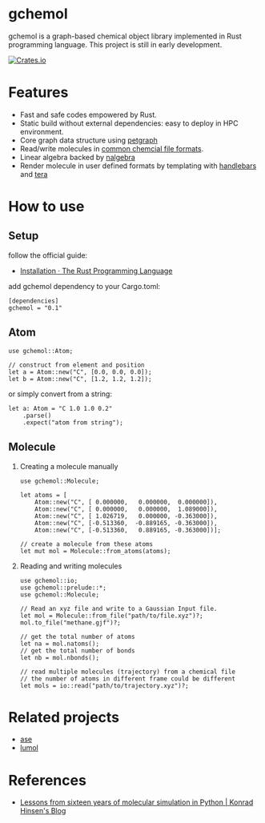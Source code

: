 
# gchemol

gchemol is a graph-based chemical object library implemented in Rust programming
language. This project is still in early development.

[![Crates.io](https://img.shields.io/crates/v/gchemol)](https://crates.io/crates/gchemol)


# Features

-   Fast and safe codes empowered by Rust.
-   Static build without external dependencies: easy to deploy in HPC environment.
-   Core graph data structure using [petgraph](https://github.com/bluss/petgraph)
-   Read/write molecules in [common chemcial file formats](https://github.com/gchemol/gchemol-readwrite/tree/master/src/formats).
-   Linear algebra backed by [nalgebra](http://nalgebra.org/)
-   Render molecule in user defined formats by templating with [handlebars](https://github.com/sunng87/handlebars-rust) and [tera](https://tera.netlify.com/docs)


# How to use


## Setup

follow the official guide:

-   [Installation · The Rust Programming Language](https://www.rust-lang.org/tools/install)

add gchemol dependency to your Cargo.toml:

    [dependencies]
    gchemol = "0.1"


## Atom

    use gchemol::Atom;
    
    // construct from element and position
    let a = Atom::new("C", [0.0, 0.0, 0.0]);
    let b = Atom::new("C", [1.2, 1.2, 1.2]);

or simply convert from a string:

    let a: Atom = "C 1.0 1.0 0.2"
        .parse()
        .expect("atom from string");


## Molecule

1.  Creating a molecule manually

        use gchemol::Molecule;
        
        let atoms = [
            Atom::new("C", [ 0.000000,   0.000000,  0.000000]),
            Atom::new("C", [ 0.000000,   0.000000,  1.089000]),
            Atom::new("C", [ 1.026719,   0.000000, -0.363000]),
            Atom::new("C", [-0.513360,  -0.889165, -0.363000]),
            Atom::new("C", [-0.513360,   0.889165, -0.363000])];
        
        // create a molecule from these atoms
        let mut mol = Molecule::from_atoms(atoms);

2.  Reading and writing molecules

        use gchemol::io;
        use gchemol::prelude::*;
        use gchemol::Molecule;
        
        // Read an xyz file and write to a Gaussian Input file.
        let mol = Molecule::from_file("path/to/file.xyz")?;
        mol.to_file("methane.gjf")?;
        
        // get the total number of atoms
        let na = mol.natoms();
        // get the total number of bonds
        let nb = mol.nbonds();
        
        // read multiple molecules (trajectory) from a chemical file
        // the number of atoms in different frame could be different
        let mols = io::read("path/to/trajectory.xyz")?;


# Related projects

-   [ase](https://wiki.fysik.dtu.dk/ase/)
-   [lumol](https://github.com/lumol-org/lumol)


# References

-   [Lessons from sixteen years of molecular simulation in Python | Konrad Hinsen's Blog](https://khinsen.wordpress.com/2013/04/10/lessons-from-sixteen-years-of-molecular-simulation-in-python/)

